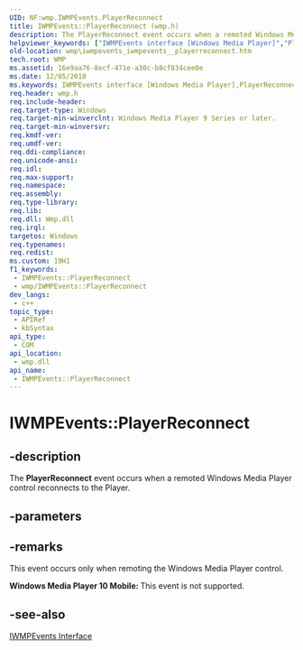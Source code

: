 ```yaml
---
UID: NF:wmp.IWMPEvents.PlayerReconnect
title: IWMPEvents::PlayerReconnect (wmp.h)
description: The PlayerReconnect event occurs when a remoted Windows Media Player control reconnects to the Player.
helpviewer_keywords: ["IWMPEvents interface [Windows Media Player]","PlayerReconnect method","IWMPEvents.PlayerReconnect","IWMPEvents::PlayerReconnect","IWMPEventsPlayerReconnect","PlayerReconnect","PlayerReconnect method [Windows Media Player]","PlayerReconnect method [Windows Media Player]","IWMPEvents interface","wmp.iwmpevents_iwmpevents__playerreconnect","wmp/IWMPEvents::PlayerReconnect"]
old-location: wmp\iwmpevents_iwmpevents__playerreconnect.htm
tech.root: WMP
ms.assetid: 16e9aa76-8ecf-471e-a30c-b8cf834cee0e
ms.date: 12/05/2018
ms.keywords: IWMPEvents interface [Windows Media Player],PlayerReconnect method, IWMPEvents.PlayerReconnect, IWMPEvents::PlayerReconnect, IWMPEventsPlayerReconnect, PlayerReconnect, PlayerReconnect method [Windows Media Player], PlayerReconnect method [Windows Media Player],IWMPEvents interface, wmp.iwmpevents_iwmpevents__playerreconnect, wmp/IWMPEvents::PlayerReconnect
req.header: wmp.h
req.include-header: 
req.target-type: Windows
req.target-min-winverclnt: Windows Media Player 9 Series or later.
req.target-min-winversvr: 
req.kmdf-ver: 
req.umdf-ver: 
req.ddi-compliance: 
req.unicode-ansi: 
req.idl: 
req.max-support: 
req.namespace: 
req.assembly: 
req.type-library: 
req.lib: 
req.dll: Wmp.dll
req.irql: 
targetos: Windows
req.typenames: 
req.redist: 
ms.custom: 19H1
f1_keywords:
 - IWMPEvents::PlayerReconnect
 - wmp/IWMPEvents::PlayerReconnect
dev_langs:
 - c++
topic_type:
 - APIRef
 - kbSyntax
api_type:
 - COM
api_location:
 - wmp.dll
api_name:
 - IWMPEvents::PlayerReconnect
---
```


# IWMPEvents::PlayerReconnect


## -description

The <b>PlayerReconnect</b> event occurs when a remoted Windows Media Player control reconnects to the Player.

## -parameters

## -remarks

This event occurs only when remoting the Windows Media Player control.

<b>Windows Media Player 10 Mobile: </b>This event is not supported.

## -see-also

<a href="/windows/desktop/api/wmp/nn-wmp-iwmpevents">IWMPEvents Interface</a>

